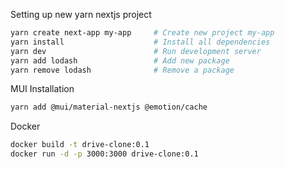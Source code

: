 Setting up new yarn nextjs project

```bash
yarn create next-app my-app     # Create new project my-app
yarn install                    # Install all dependencies
yarn dev                        # Run development server
yarn add lodash                 # Add new package
yarn remove lodash              # Remove a package
```

MUI Installation

```bash
yarn add @mui/material-nextjs @emotion/cache
```

Docker

```bash
docker build -t drive-clone:0.1
docker run -d -p 3000:3000 drive-clone:0.1
```
